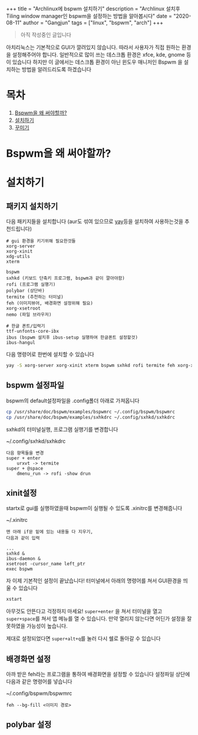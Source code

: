 +++
title = "Archlinux에 bspwm 설치하기"
description = "Archlinux 설치후 Tiling window manager인 bspwm을 설정하는 방법을 알아봅시다"
date = "2020-08-11" 
author = "Gangjun"
tags = ["linux", "bspwm", "arch"]
+++

> 아직 작성중인 글입니다

아치리눅스는 기본적으로 GUI가 깔려있지 않습니다.
따라서 사용자가 직접 원하는 환경을 설정해주어야 합니다.
일반적으로 많이 쓰는 데스크톱 환경은 xfce, kde, gnome 등이 있습니다
하지만 이 글에서는 데스크톱 환경이 아닌 윈도우 매니저인 Bspwm 을 설치하는 방법을 알려드리도록 하겠습니다

# 목차

1. [Bspwm을 왜 써야할까?](#Bspwm을-왜-써야할까?)
2. [설치하기](#설치하기)
3. [꾸미기](#꾸미기)

# Bspwm을 왜 써야할까?

# 설치하기

## 패키지 설치하기

다음 패키지들을 설치합니다
(aur도 섞여 있으므로 [yay](https://github.com/Jguer/yay)등을 설치하여 사용하는것을 추천드립니다)

```
# gui 환경을 키기위해 필요한것들
xorg-server
xorg-xinit
xdg-utils
xterm

bspwm
sxhkd (키보드 단축키 프로그램, bspwm과 같이 깔아야함)
rofi (프로그램 실행기)
polybar (상단바)
termite (추천하는 터미널)
feh (이미지뷰어, 배경화면 설정위해 필요)
xorg-xsetroot
nemo (파일 브라우저)

# 한글 폰트/입력기
ttf-unfonts-core-ibx
ibus (bspwm 설치후 ibus-setup 실행하여 한글폰트 설정할것)
ibus-hangul
```
다음 명령어로 한번에 설치할 수 있습니다
```bash
yay -S xorg-server xorg-xinit xterm bspwm sxhkd rofi termite feh xorg-xsetroot ttf-unfonts-core-ibx ibus ibus-hangul
```

## bspwm 설정파일

bspwm의 default설정파일을 .config폴더 아래로 가져옵니다

```bash
cp /usr/share/doc/bspwm/examples/bspwmrc ~/.config/bspwm/bspwmrc
cp /usr/share/doc/bspwm/examples/sxhkdrc ~/.config/sxhkd/sxhkdrc
```

sxhkd의 터미널실행, 프로그램 실행기를 변경합니다

~/.config/sxhkd/sxhkdrc
```
다음 향목들을 변경
super + enter
    urxvt -> termite
super + @space
    dmenu_run -> rofi -show drun
```

## xinit설정

startx로 gui를 실행하였을때 bspwm이 실행될 수 있도록 .xinitrc를 변경해줍니다

~/.xinitrc
```
맨 아래 if문 밑에 있는 내용들 다 지우기,
다음과 같이 입력

...
sxhkd &
ibus-daemon &
xsetroot -cursor_name left_ptr
exec bspwm
```

자 이제 기본적인 설정이 끝났습니다!
터미널에서 아래의 명령어를 쳐서 GUI환경을 띄울 수 있습니다

```bash
xstart
```

아무것도 안뜬다고 걱정하지 마세요! `super+enter` 을 쳐서 터미널을 열고
`super+space`를 쳐서 앱 메뉴를 열 수 있습니다. 만약 열리지 않는다면 어딘가 설정을 잘못하였을 가능성이 높습니다.

제대로 설정되었다면 `super+alt+q`를 눌러 다시 쉘로 돌아갈 수 있습니다

## 배경화면 설정
아까 받은 feh라는 프로그램을 통하여 배경화면을 설정할 수 있습니다
설정파일 상단에 다음과 같은 명령어를 넣습니다

~/.config/bspwm/bspwmrc
```
feh --bg-fill <이미지 경로>
```

## polybar 설정
